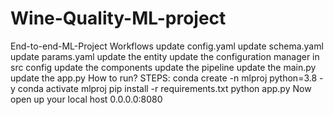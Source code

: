 # Wine-Quality-ML-project
End-to-end-ML-Project
Workflows
update config.yaml
update schema.yaml
update params.yaml
update the entity
update the configuration manager in src config
update the components
update the pipeline
update the main.py
update the app.py
How to run?
STEPS:
conda create -n mlproj python=3.8 -y 
conda activate mlproj
pip install -r requirements.txt
python app.py
Now open up your local host 0.0.0.0:8080